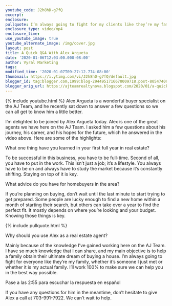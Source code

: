 ```yaml
---
youtube_code: J2h8hD-g7fQ
excerpt:
enclosure:
pullquote: I’m always going to fight for my clients like they’re my family.
enclosure_type: video/mp4
enclosure_time:
use_youtube_image: true
youtube_alternate_image: /img/cover.jpg
layout: post
title: A Quick Q&A With Alex Argueta
date: '2020-01-06T12:03:00.000-08:00'
author: Vyral Marketing
tags:
modified_time: '2020-01-07T09:27:12.774-08:00'
thumbnail: https://i.ytimg.com/vi/J2h8hD-g7fQ/default.jpg
blogger_id: tag:blogger.com,1999:blog-2944951716670009718.post-8054740951564069882
blogger_orig_url: https://ajteamrealtynova.blogspot.com/2020/01/a-quick-q-with-alex-argueta.html
---
```

{% include youtube.html %}
Alex Argueta is a wonderful buyer specialist on the AJ Team, and he recently sat down to answer a few questions so we can all get to know him a little better.

I’m delighted to be joined by Alex Argueta today. Alex is one of the great agents we have here on the AJ Team. I asked him a few questions about his journey, his career, and his hopes for the future, which he answered in the video above. Here are some of the highlights:

What one thing have you learned in your first full year in real estate?

To be successful in this business, you have to be full-time. Second of all, you have to put in the work. This isn’t just a job; it’s a lifestyle. You always have to be on and always have to study the market because it’s constantly shifting. Staying on top of it is key.

What advice do you have for homebuyers in the area?

If you’re planning on buying, don’t wait until the last minute to start trying to get prepared. Some people are lucky enough to find a new home within a month of starting their search, but others can take over a year to find the perfect fit. It mostly depends on where you’re looking and your budget. Knowing those things is key.

{% include pullquote.html %}

Why should you use Alex as a real estate agent?

Mainly because of the knowledge I’ve gained working here on the AJ Team. I have so much knowledge that I can share, and my main objective is to help a family obtain their ultimate dream of buying a house. I’m always going to fight for everyone like they’re my family, whether it’s someone I just met or whether it is my actual family. I’ll work 100% to make sure we can help you in the best way possible.

Pase a las 2:55 para escuchar la respuesta en español

If you have any questions for him in the meantime, don’t hesitate to give Alex a call at 703-991-7922. We can’t wait to help.
